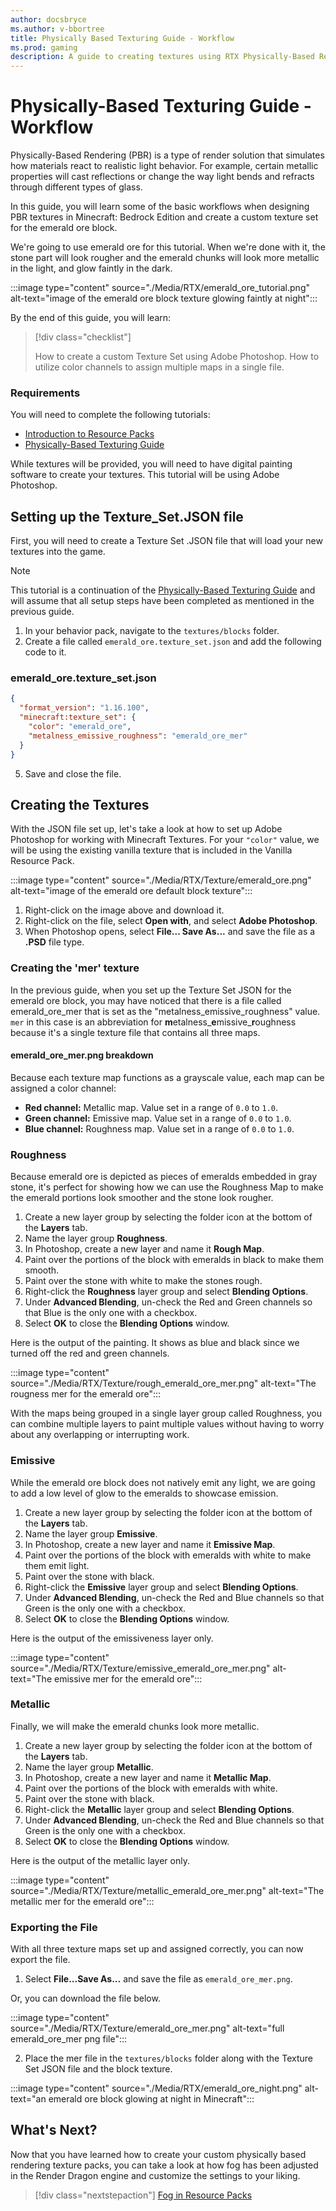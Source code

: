 ```yaml
---
author: docsbryce
ms.author: v-bbortree
title: Physically Based Texturing Guide - Workflow
ms.prod: gaming
description: A guide to creating textures using RTX Physically-Based Rendering with Adobe Photoshop
---
```


# Physically-Based Texturing Guide - Workflow

Physically-Based Rendering (PBR) is a type of render solution that simulates how materials react to realistic light behavior. For example, certain metallic properties will cast reflections or change the way light bends and refracts through different types of glass.

In this guide, you will learn some of the basic workflows when designing PBR textures in Minecraft: Bedrock Edition and create a custom texture set for the emerald ore block.

We're going to use emerald ore for this tutorial. When we're done with it, the stone part will look rougher and the emerald chunks will look more metallic in the light, and glow faintly in the dark.

:::image type="content" source="./Media/RTX/emerald_ore_tutorial.png" alt-text="image of the emerald ore block texture glowing faintly at night":::

By the end of this guide, you will learn:

> [!div class="checklist"]
>
> How to create a custom Texture Set using Adobe Photoshop.
> How to utilize color channels to assign multiple maps in a single file.

### Requirements

You will need to complete the following tutorials:

- [Introduction to Resource Packs](./ResourcePack.md)
- [Physically-Based Texturing Guide](./RTX_PBRTexturingGuide_Intro.md)

While textures will be provided, you will need to have digital painting software to create your textures. This tutorial will be using Adobe Photoshop.

## Setting up the Texture_Set.JSON file

First, you will need to create a Texture Set .JSON file that will load your new textures into the game.

> [!NOTE]
> This tutorial is a continuation of the [Physically-Based Texturing Guide](RTX_PBRTexturingGuide_Intro.md) and will assume that all setup steps have been completed as mentioned in the previous guide.

1. In your behavior pack, navigate to the `textures/blocks` folder.
1. Create a file called `emerald_ore.texture_set.json` and add the following code to it.

### emerald_ore.texture_set.json

```JSON
{
  "format_version": "1.16.100",
  "minecraft:texture_set": {
    "color": "emerald_ore",
    "metalness_emissive_roughness": "emerald_ore_mer"
  }
}
```
5. Save and close the file.

## Creating the Textures

With the JSON file set up, let's take a look at how to set up Adobe Photoshop for working with Minecraft Textures. For your `"color"` value, we will be using the existing vanilla texture that is included in the Vanilla Resource Pack.

:::image type="content" source="./Media/RTX/Texture/emerald_ore.png" alt-text="image of the emerald ore default block texture":::

1. Right-click on the image above and download it.
1. Right-click on the file, select **Open with**, and select **Adobe Photoshop**.
1. When Photoshop opens, select **File... Save As...** and save the file as a **.PSD** file type.

### Creating the 'mer' texture

In the previous guide, when you set up the Texture Set JSON for the emerald ore block, you may have noticed that there is a file called emerald_ore_mer that is set as the "metalness_emissive_roughness" value. `mer` in this case is an abbreviation for **m**etalness_**e**missive_**r**oughness because it's a single texture file that contains all three maps.

#### emerald_ore_mer.png breakdown

Because each texture map functions as a grayscale value, each map can be assigned a color channel:

- **Red channel:** Metallic map. Value set in a range of `0.0` to `1.0`.
- **Green channel:** Emissive map. Value set in a range of `0.0` to `1.0`.
- **Blue channel:** Roughness map. Value set in a range of `0.0` to `1.0`.


### Roughness

Because emerald ore is depicted as pieces of emeralds embedded in gray stone, it's perfect for showing how we can use the Roughness Map to make the emerald portions look smoother and the stone look rougher.

1. Create a new layer group by selecting the folder icon at the bottom of the **Layers** tab.
1. Name the layer group **Roughness**.
1. In Photoshop, create a new layer and name it **Rough Map**.
1. Paint over the portions of the block with emeralds in black to make them smooth.
1. Paint over the stone with white to make the stones rough.
1. Right-click the **Roughness** layer group and select **Blending Options**.
1. Under **Advanced Blending**, un-check the Red and Green channels so that Blue is the only one with a checkbox.
1. Select **OK** to close the **Blending Options** window.

Here is the output of the painting. It shows as blue and black since we turned off the red and green channels.

:::image type="content" source="./Media/RTX/Texture/rough_emerald_ore_mer.png" alt-text="The rougness mer for the emerald ore":::

With the maps being grouped in a single layer group called Roughness, you can combine multiple layers to paint multiple values without having to worry about any overlapping or interrupting work.

### Emissive

While the emerald ore block does not natively emit any light, we are going to add a low level of glow to the emeralds to showcase emission.

1. Create a new layer group by selecting the folder icon at the bottom of the **Layers** tab.
1. Name the layer group **Emissive**.
1. In Photoshop, create a new layer and name it **Emissive Map**.
1. Paint over the portions of the block with emeralds with white to make them emit light.
1. Paint over the stone with black.
1. Right-click the **Emissive** layer group and select **Blending Options**.
1. Under **Advanced Blending**, un-check the Red and Blue channels so that Green is the only one with a checkbox.
1. Select **OK** to close the **Blending Options** window.

Here is the output of the emissiveness layer only.

:::image type="content" source="./Media/RTX/Texture/emissive_emerald_ore_mer.png" alt-text="The emissive mer for the emerald ore":::

### Metallic

Finally, we will make the emerald chunks look more metallic.

1. Create a new layer group by selecting the folder icon at the bottom of the **Layers** tab.
1. Name the layer group **Metallic**.
1. In Photoshop, create a new layer and name it **Metallic Map**.
1. Paint over the portions of the block with emeralds with white.
1. Paint over the stone with black.
1. Right-click the **Metallic** layer group and select **Blending Options**.
1. Under **Advanced Blending**, un-check the Red and Blue channels so that Green is the only one with a checkbox.
1. Select **OK** to close the **Blending Options** window.

Here is the output of the metallic layer only.

:::image type="content" source="./Media/RTX/Texture/metallic_emerald_ore_mer.png" alt-text="The metallic mer for the emerald ore":::

### Exporting the File

With all three texture maps set up and assigned correctly, you can now export the file.

1. Select **File...Save As...** and save the file as `emerald_ore_mer.png`.

Or, you can download the file below.

:::image type="content" source="./Media/RTX/Texture/emerald_ore_mer.png" alt-text="full emerald_ore_mer png file":::

2. Place the mer file in the `textures/blocks` folder along with the Texture Set JSON file and the block texture.

:::image type="content" source="./Media/RTX/emerald_ore_night.png" alt-text="an emerald ore block glowing at night in Minecraft":::


## What's Next?

Now that you have learned how to create your custom physically based rendering texture packs, you can take a look at how fog has been adjusted in the Render Dragon engine and customize the settings to your liking.

> [!div class="nextstepaction"]
> [Fog in Resource Packs](./FogInResourcePacks.md)